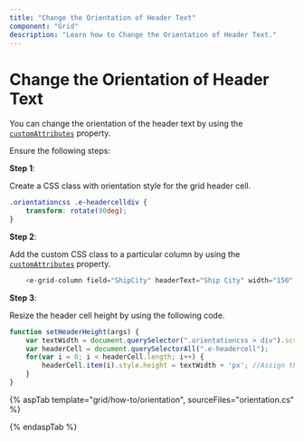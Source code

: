 ```yaml
---
title: "Change the Orientation of Header Text"
component: "Grid"
description: "Learn how to Change the Orientation of Header Text."
---
```


# Change the Orientation of Header Text

You can change the orientation of the header text by using the [`customAttributes`](https://help.syncfusion.com/cr/cref_files/aspnetcore-js2/aspnetcore/Syncfusion.EJ2~Syncfusion.EJ2.Grids.GridColumn~CustomAttributes.html) property.

Ensure the following steps:

**Step 1**:

Create a CSS class with orientation style for the grid header cell.

```css
.orientationcss .e-headercelldiv {
    transform: rotate(90deg);
}

```

**Step 2**:

Add the custom CSS class to a particular column by using the [`customAttributes`](https://help.syncfusion.com/cr/cref_files/aspnetcore-js2/aspnetcore/Syncfusion.EJ2~Syncfusion.EJ2.Grids.GridColumn~CustomAttributes.html) property.

```typescript
    <e-grid-column field="ShipCity" headerText="Ship City" width="150" customAttributes="@(new { @class="orientationcss" })"></e-grid-column>

```

**Step 3**:

Resize the header cell height by using the following code.

```typescript
function setHeaderHeight(args) {
    var textWidth = document.querySelector(".orientationcss > div").scrollWidth;//Obtain the width of the headerText content.
    var headerCell = document.querySelectorAll(".e-headercell");
    for(var i = 0; i < headerCell.length; i++) {
        headerCell.item(i).style.height = textWidth + 'px'; //Assign the obtained textWidth as the height of the headerCell.
    }
}

```

{% aspTab template="grid/how-to/orientation", sourceFiles="orientation.cs" %}

{% endaspTab %}
